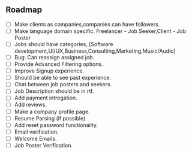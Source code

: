 ## Roadmap

- [ ] Make clients as companies,companies can have followers.
- [ ] Make language domain specific. Freelancer - Job Seeker,Client - Job Poster
- [ ] Jobs should have categories, [Software development,UI/UX,Business,Consulting,Marketing,Music/Audio]
- [ ] Bug: Can reassign assigned job.
- [ ] Provide Advanced Filtering options.
- [ ] Improve Signup experience.
- [ ] Should be able to see past experience.
- [ ] Chat between job posters and seekers.
- [ ] Job Description should be in rtf.
- [ ] Add payment intregation.
- [ ] Add reviews.
- [ ] Make a company profile page.
- [ ] Resume Parsing (if possible).
- [ ] Add reset password functionality.
- [ ] Email verification.
- [ ] Welcome Emails.
- [ ] Job Poster Verification.